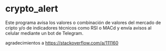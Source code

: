 # crypto_alert
Este programa avisa los valores o combinación de valores del mercado de cripto y/o de indicadores técnicos como RSI o MACd y envía avisos al celular mediante un bot de Telegram.

agradecimientos a https://stackoverflow.com/a/111160
